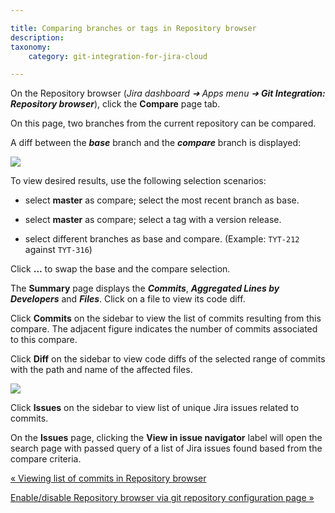 ```yaml
---

title: Comparing branches or tags in Repository browser
description:
taxonomy:
    category: git-integration-for-jira-cloud

---
```

On the Repository browser (_Jira dashboard ➜ Apps menu ➜ **Git Integration: Repository browser**_), click the **Compare** page tab.

On this page, two branches from the current repository can be compared.

A diff between the _**base**_ branch and the _**compare**_ branch is displayed:

![](https://bigbrassband.atlassian.net/wiki/download/attachments/1923025590/gitcloud-repo-browser-page-compare-view.png?version=1&modificationDate=1650263701274&cacheVersion=1&api=v2)

To view desired results, use the following selection scenarios:

*   select **master** as compare; select the most recent branch as base.

*   select **master** as compare; select a tag with a version release.

*   select different branches as base and compare. (Example: `TYT-212` against `TYT-316`)


Click **…** to swap the base and the compare selection.

The **Summary** page displays the _**Commits**_, _**Aggregated Lines by Developers**_ and _**Files**_. Click on a file to view its code diff.

Click **Commits** on the sidebar to view the list of commits resulting from this compare. The adjacent figure indicates the number of commits associated to this compare.

Click **Diff** on the sidebar to view code diffs of the selected range of commits with the path and name of the affected files.

![](https://bigbrassband.atlassian.net/wiki/download/thumbnails/1923025590/gitcloud-repo-browser-page-compare-isues-view.png?version=1&modificationDate=1650263827433&cacheVersion=1&api=v2&width=680&height=249)

Click **Issues** on the sidebar to view list of unique Jira issues related to commits.

On the **Issues** page, clicking the **View in issue navigator** label will open the search page with passed query of a list of Jira issues found based from the compare criteria.

[« Viewing list of commits in Repository browser](/wiki/spaces/GITCLOUD/pages/1923025571/Viewing+list+of+commits+in+Repository+browser)

[Enable/disable Repository browser via git repository configuration page »](/wiki/spaces/GITCLOUD/pages/1923025615/Repository+browser+general+settings)

